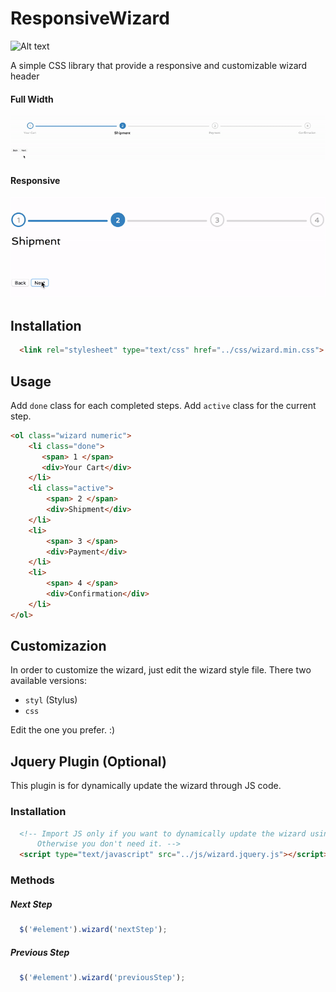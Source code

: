 # ResponsiveWizard

![Alt text](https://img.shields.io/badge/license-MIT-green.svg?style=flat)

A simple CSS library that provide a responsive and customizable wizard header


#### Full Width
![Sample fullwidth](docs/full_width.gif)

#### Responsive
![Sample responsive](docs/responsive.gif)

## Installation

```html
  <link rel="stylesheet" type="text/css" href="../css/wizard.min.css">
```

## Usage

Add `done` class for each completed steps.
Add `active` class for the current step.

```html
<ol class="wizard numeric">
	<li class="done">
	   <span> 1 </span>
	   <div>Your Cart</div>
	</li>
	<li class="active">
		<span> 2 </span>
		<div>Shipment</div>
	</li>
	<li>
		<span> 3 </span>
		<div>Payment</div>
	</li>
	<li>
		<span> 4 </span>
		<div>Confirmation</div>
	</li>
</ol>
```

## Customizazion

In order to customize the wizard, just edit the wizard style file.
There two available versions:
* `styl` (Stylus)
* `css`

Edit the one you prefer. :)

## Jquery Plugin (Optional)

This plugin is for dynamically update the wizard through JS code.

### Installation

```html
  <!-- Import JS only if you want to dynamically update the wizard using JS.
      Otherwise you don't need it. -->
  <script type="text/javascript" src="../js/wizard.jquery.js"></script>
```

### Methods

##### Next Step

```js
  $('#element').wizard('nextStep');
```

##### Previous Step

```js
  $('#element').wizard('previousStep');
```
